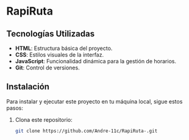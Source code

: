 # RapiRuta

## Tecnologías Utilizadas

- **HTML**: Estructura básica del proyecto.
- **CSS**: Estilos visuales de la interfaz.
- **JavaScript**: Funcionalidad dinámica para la gestión de horarios.
- **Git**: Control de versiones.

## Instalación

Para instalar y ejecutar este proyecto en tu máquina local, sigue estos pasos:

1. Clona este repositorio:

   ```bash
   git clone https://github.com/Andre-11c/RapiRuta-.git
